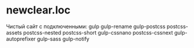# newclear.loc

Чистый сайт с подключенными:
gulp
gulp-rename
gulp-postcss
postcss-assets
postcss-nested
postcss-short
gulp-cssnano
postcss-cssnext
gulp-autoprefixer
gulp-sass
gulp-notify